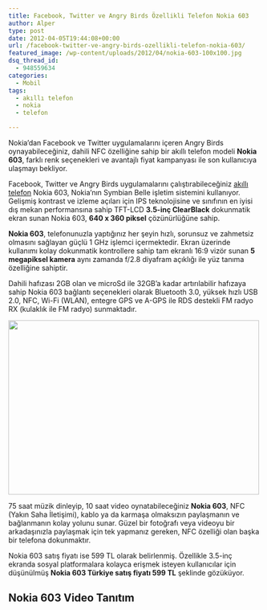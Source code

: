 ```yaml
---
title: Facebook, Twitter ve Angry Birds Özellikli Telefon Nokia 603
author: Alper
type: post
date: 2012-04-05T19:44:08+00:00
url: /facebook-twitter-ve-angry-birds-ozellikli-telefon-nokia-603/
featured_image: /wp-content/uploads/2012/04/nokia-603-100x100.jpg
dsq_thread_id:
  - 948559634
categories:
  - Mobil
tags:
  - akıllı telefon
  - nokia
  - telefon

---
```

Nokia&#8217;dan Facebook ve Twitter uygulamalarını içeren Angry Birds oynayabileceğiniz, dahili NFC özelliğine sahip bir akıllı telefon modeli **Nokia 603**, farklı renk seçenekleri ve avantajlı fiyat kampanyası ile son kullanıcıya ulaşmayı bekliyor.

Facebook, Twitter ve Angry Birds uygulamalarını çalıştırabileceğiniz [akıllı telefon][1] Nokia 603, Nokia&#8217;nın Symbian Belle işletim sistemini kullanıyor. Gelişmiş kontrast ve izleme açıları için IPS teknolojisine ve sınıfının en iyisi dış mekan performansına sahip TFT-LCD **3.5-inç ClearBlack** dokunmatik ekran sunan Nokia 603, **640 x 360 piksel** çözünürlüğüne sahip.

**Nokia 603**, telefonunuzla yaptığınız her şeyin hızlı, sorunsuz ve zahmetsiz olmasını sağlayan güçlü 1 GHz işlemci içermektedir. Ekran üzerinde kullanımı kolay dokunmatik kontrollere sahip tam ekranlı 16:9 vizör sunan **5 megapiksel kamera** aynı zamanda f/2.8 diyafram açıklığı ile yüz tanıma özelliğine sahiptir.

Dahili hafızası 2GB olan ve microSd ile 32GB&#8217;a kadar artırılabilir hafızaya sahip Nokia 603 bağlantı seçenekleri olarak Bluetooth 3.0, yüksek hızlı USB 2.0, NFC, Wi-Fi (WLAN), entegre GPS ve A-GPS ile RDS destekli FM radyo RX (kulaklık ile FM radyo) sunmaktadır.

<img class="aligncenter size-full wp-image-8437" title="nokia-603" src="https://www.murekkep.org/wp-content/uploads/2012/04/nokia-603.jpg" alt="" width="500" height="347" srcset="https://www.murekkep.org/wp-content/uploads/2012/04/nokia-603.jpg 500w, https://www.murekkep.org/wp-content/uploads/2012/04/nokia-603-400x277.jpg 400w, https://www.murekkep.org/wp-content/uploads/2012/04/nokia-603-50x34.jpg 50w, https://www.murekkep.org/wp-content/uploads/2012/04/nokia-603-180x125.jpg 180w" sizes="(max-width: 500px) 100vw, 500px" /> 

75 saat müzik dinleyip, 10 saat video oynatabileceğiniz **Nokia 603**, NFC (Yakın Saha İletişimi), kablo ya da karmaşa olmaksızın paylaşmanın ve bağlanmanın kolay yolunu sunar. Güzel bir fotoğrafı veya videoyu bir arkadaşınızla paylaşmak için tek yapmanız gereken, NFC özelliği olan başka bir telefona dokunmaktır.

Nokia 603 satış fiyatı ise 599 TL olarak belirlenmiş. Özellikle 3.5-inç ekranda sosyal platformalara kolayca erişmek isteyen kullanıcılar için düşünülmüş **Nokia 603 Türkiye satış fiyatı 599 TL** şeklinde gözüküyor.

## Nokia 603 Video Tanıtım

 [1]: https://www.murekkep.org/etiket/akilli-telefon "Akıllı Telefon"